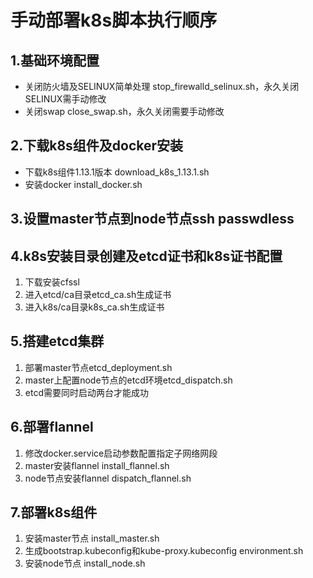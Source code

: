 # 手动部署k8s脚本执行顺序

## 1.基础环境配置

- 关闭防火墙及SELINUX简单处理 stop_firewalld_selinux.sh，永久关闭SELINUX需手动修改
- 关闭swap close_swap.sh，永久关闭需要手动修改

## 2.下载k8s组件及docker安装

- 下载k8s组件1.13.1版本 download_k8s_1.13.1.sh
- 安装docker install_docker.sh

## 3.设置master节点到node节点ssh passwdless

## 4.k8s安装目录创建及etcd证书和k8s证书配置
1. 下载安装cfssl
2. 进入etcd/ca目录etcd_ca.sh生成证书
3. 进入k8s/ca目录k8s_ca.sh生成证书

## 5.搭建etcd集群
1. 部署master节点etcd_deployment.sh
2. master上配置node节点的etcd环境etcd_dispatch.sh
3. etcd需要同时启动两台才能成功

## 6.部署flannel
1. 修改docker.service启动参数配置指定子网络网段
2. master安装flannel install_flannel.sh
3. node节点安装flannel dispatch_flannel.sh

## 7.部署k8s组件
1. 安装master节点 install_master.sh
2. 生成bootstrap.kubeconfig和kube-proxy.kubeconfig environment.sh
3. 安装node节点 install_node.sh

